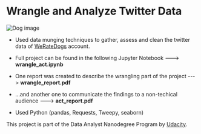 # Wrangle and Analyze Twitter Data
![Dog image](https://www.petguide.com/wp-content/uploads/2017/06/weratedogs-rasises-money-for-dog-causes.jpg)

- Used data munging techniques to gather, assess and clean the twitter data of <a href="https://twitter.com/dog_rates" target="_blank">WeRateDogs</a> account. 


- Full project can be found in the following Jupyter Notebook ---> **wrangle_act.ipynb**

- One report was created to describe the wrangling part of the project ---> **wrangle_report.pdf** 

- ...and another one to communicate the findings to a non-techical audience ---> **act_report.pdf** 

- Used Python (pandas, Requests, Tweepy, seaborn)

This project is part of the Data Analyst Nanodegree Program by [Udacity](https://www.udacity.com/).
